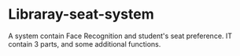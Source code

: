 # Libraray-seat-system
A system contain Face Recognition and student's seat preference.
IT contain 3 parts, and some additional functions.
